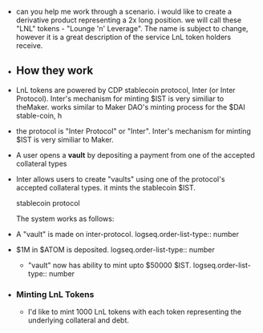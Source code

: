 - can you help me work through a scenario. i would like to create a derivative product representing a 2x long position. we will call these "LNL" tokens - "Lounge 'n' Leverage".  The name is subject to change, however it is a great description of the service LnL token holders receive.
- ## How they work
- LnL tokens are powered by CDP stablecoin protocol, Inter (or Inter Protocol). Inter's mechanism for minting $IST is very similiar to theMaker. works similar to Maker DAO's minting process for the $DAI stable-coin, h
- the protocol is "Inter Protocol" or "Inter". Inter's mechanism for minting $IST is very similiar to Maker.
- A user opens a **vault** by depositing a payment from one of the accepted collateral types
- Inter allows users to create  "vaults" using one of the protocol's accepted collateral types.
  it mints the stablecoin $IST. 
  
  stablecoin protocol
  
  The system works as follows:
- A "vault" is made on inter-protocol.
  logseq.order-list-type:: number
- $1M in $ATOM is deposited.
  logseq.order-list-type:: number
	- "vault" now has ability to mint upto $50000 $IST.
	  logseq.order-list-type:: number
- ### Minting LnL Tokens
  * I'd like to mint 1000 LnL tokens with each token representing the underlying collateral and debt.
